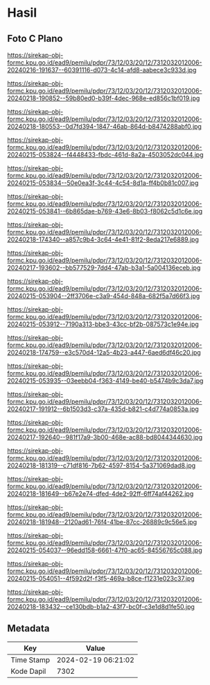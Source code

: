 # Hasil

## Foto C Plano

https://sirekap-obj-formc.kpu.go.id/ead9/pemilu/pdpr/73/12/03/20/12/7312032012006-20240216-191637--60391116-d073-4c14-afd8-aabece3c933d.jpg

https://sirekap-obj-formc.kpu.go.id/ead9/pemilu/pdpr/73/12/03/20/12/7312032012006-20240218-190852--59b80ed0-b39f-4dec-968e-ed856c1bf019.jpg

https://sirekap-obj-formc.kpu.go.id/ead9/pemilu/pdpr/73/12/03/20/12/7312032012006-20240218-180553--0d7fd394-1847-46ab-864d-b8474288abf0.jpg

https://sirekap-obj-formc.kpu.go.id/ead9/pemilu/pdpr/73/12/03/20/12/7312032012006-20240215-053824--f4448433-fbdc-461d-8a2a-4503052dc044.jpg

https://sirekap-obj-formc.kpu.go.id/ead9/pemilu/pdpr/73/12/03/20/12/7312032012006-20240215-053834--50e0ea3f-3c44-4c54-8d1a-ff4b0b81c007.jpg

https://sirekap-obj-formc.kpu.go.id/ead9/pemilu/pdpr/73/12/03/20/12/7312032012006-20240215-053841--6b865dae-b769-43e6-8b03-f8062c5d1c6e.jpg

https://sirekap-obj-formc.kpu.go.id/ead9/pemilu/pdpr/73/12/03/20/12/7312032012006-20240218-174340--a857c9b4-3c64-4e41-81f2-8eda217e6889.jpg

https://sirekap-obj-formc.kpu.go.id/ead9/pemilu/pdpr/73/12/03/20/12/7312032012006-20240217-193602--bb577529-7dd4-47ab-b3a1-5a004136eceb.jpg

https://sirekap-obj-formc.kpu.go.id/ead9/pemilu/pdpr/73/12/03/20/12/7312032012006-20240215-053904--2ff3706e-c3a9-454d-848a-682f5a7d66f3.jpg

https://sirekap-obj-formc.kpu.go.id/ead9/pemilu/pdpr/73/12/03/20/12/7312032012006-20240215-053912--7190a313-bbe3-43cc-bf2b-087573c1e94e.jpg

https://sirekap-obj-formc.kpu.go.id/ead9/pemilu/pdpr/73/12/03/20/12/7312032012006-20240218-174759--e3c570d4-12a5-4b23-a447-6aed6df46c20.jpg

https://sirekap-obj-formc.kpu.go.id/ead9/pemilu/pdpr/73/12/03/20/12/7312032012006-20240215-053935--03eebb04-f363-4149-be40-b5474b9c3da7.jpg

https://sirekap-obj-formc.kpu.go.id/ead9/pemilu/pdpr/73/12/03/20/12/7312032012006-20240217-191912--6b1503d3-c37a-435d-b821-c4d774a0853a.jpg

https://sirekap-obj-formc.kpu.go.id/ead9/pemilu/pdpr/73/12/03/20/12/7312032012006-20240217-192640--981f17a9-3b00-468e-ac88-bd8044344630.jpg

https://sirekap-obj-formc.kpu.go.id/ead9/pemilu/pdpr/73/12/03/20/12/7312032012006-20240218-181319--c71df816-7b62-4597-8154-5a371069dad8.jpg

https://sirekap-obj-formc.kpu.go.id/ead9/pemilu/pdpr/73/12/03/20/12/7312032012006-20240218-181649--b67e2e74-dfed-4de2-92ff-6ff74af44262.jpg

https://sirekap-obj-formc.kpu.go.id/ead9/pemilu/pdpr/73/12/03/20/12/7312032012006-20240218-181948--2120ad61-76f4-41be-87cc-26889c9c56e5.jpg

https://sirekap-obj-formc.kpu.go.id/ead9/pemilu/pdpr/73/12/03/20/12/7312032012006-20240215-054037--96edd158-6661-47f0-ac65-84556765c088.jpg

https://sirekap-obj-formc.kpu.go.id/ead9/pemilu/pdpr/73/12/03/20/12/7312032012006-20240215-054051--4f592d2f-f3f5-469a-b8ce-f1231e023c37.jpg

https://sirekap-obj-formc.kpu.go.id/ead9/pemilu/pdpr/73/12/03/20/12/7312032012006-20240218-183432--ce130bdb-b1a2-43f7-bc0f-c3e1d8d1fe50.jpg


## Metadata

| Key        | Value               |
| ---------- | ------------------- |
| Time Stamp | 2024-02-19 06:21:02 |
| Kode Dapil | 7302                |



